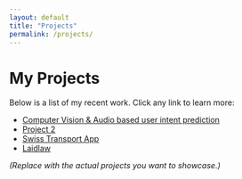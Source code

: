 ```yaml
---
layout: default
title: "Projects"
permalink: /projects/
---
```

# My Projects

Below is a list of my recent work. Click any link to learn more:

- [Computer Vision & Audio based user intent prediction](/projects/project1/)
- [Project 2](/projects/project2/)
- [Swiss Transport App](/projects/PPOOBA2/)
- [Laidlaw](/projects/Research_Internship/)

*(Replace with the actual projects you want to showcase.)*

